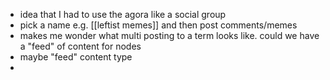 - idea that I had to use the agora like a social group
- pick a name e.g. [[leftist memes]] and then post comments/memes
- makes me wonder what multi posting to a term looks like. could we have a "feed" of content for nodes
- maybe "feed" content type
- 


